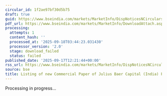 ```yaml
---
circular_id: 1f2ae97bf30d5b75
draft: true
guid: https://www.bseindia.com/markets/MarketInfo/DispNoticesNCirculars.aspx?Noticeid={B34AC6A0-02BA-4F1E-BFC1-C66289A173AD}&noticeno=20250917-30&dt=09/17/2025&icount=30&totcount=57&flag=0
pdf_url: https://www.bseindia.com/markets/MarketInfo/DownloadAttach.aspx?id=20250917-30&attachedId=
processing:
  attempts: 1
  content_hash: ''
  processed_at: '2025-09-18T03:44:23.031430'
  processor_version: '2.0'
  stage: download_failed
  status: failed
published_date: '2025-09-17T12:21:44+00:00'
rss_url: https://www.bseindia.com/markets/MarketInfo/DispNoticesNCirculars.aspx?Noticeid={B34AC6A0-02BA-4F1E-BFC1-C66289A173AD}&noticeno=20250917-30&dt=09/17/2025&icount=30&totcount=57&flag=0
source: bse
title: Listing of new Commercial Paper of Julius Baer Capital (India) Private Limited
---
```


Processing in progress...